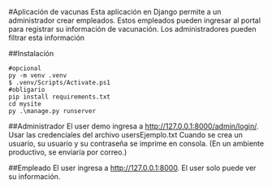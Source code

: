 #Aplicación de vacunas
Esta aplicación en Django permite a un administrador crear empleados. Estos empleados pueden ingresar al portal para registrar su información de vacunación.
Los administradores pueden filtrar esta información

##Instalación
```
#opcional
py -m venv .venv
$ .venv/Scripts/Activate.ps1
#obligario
pip install requirements.txt
cd mysite
py .\manage.py runserver
```

##Administrador
El user demo ingresa a http://127.0.0.1:8000/admin/login/. Usar las credenciales del archivo usersEjemplo.txt
Cuando se crea un usuario, su usuario y su contraseña se imprime en consola. (En un ambiente productivo, se enviaría por correo.)

##Empleado
El user ingresa a http://127.0.0.1:8000. El user solo puede ver su información.